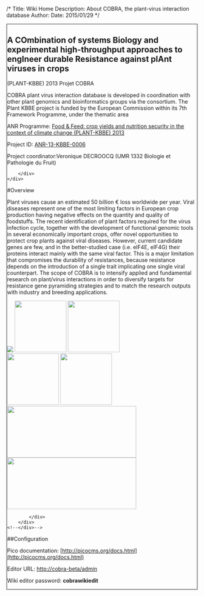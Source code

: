 /*
Title: Wiki Home
Description: About COBRA, the plant-virus interaction database
Author:
Date: 2015/01/29
*/


<div class="span"  style="border: 2px solid grey">
	<div class="col-xs-12" >
		<div class="column-padding no-right-margin">
			<div class="plain-box"><h2 id="features">A COmbination of systems Biology and experimental high-throughput approaches to engIneer durable Resistance against plAnt viruses in crops</h2>
			</div>
						<p>(PLANT-KBBE) 2013 										Projet COBRA</p>
						<p>COBRA plant virus interaction database is developed in coordination with other plant genomics and 										bioinformatics groups via the  consortium. The Plant KBBE project is funded by the 										European Commission within its 7th Framework Programme, under the thematic area 						</p>
						<p>ANR Programme: <a href="http://www.agence-nationale-recherche.fr/en/funded-projects/?tx_lwmsuivibilan_pi1[Programme]=843">Food & Feed: crop yields and nutrition security in the context of climate change (PLANT-KBBE) 2013</a></p>

<p>Project ID: <a href="http://www.agence-nationale-recherche.fr/?Project=ANR-13-KBBE-0006" >ANR-13-KBBE-0006</a></p>

<p>Project coordinator:Veronique DECROOCQ (UMR 1332 Biologie et Pathologie du Fruit)</p>
			
		</div>
	</div>
</div>


#Overview

<div class="span" >
<p>Plant viruses cause an estimated 50 billion € loss worldwide per year. Viral diseases represent one of the most
limiting factors in European crop production having negative effects on the quantity and quality of foodstuffs. 
The recent identification of plant factors required for the virus infection cycle, together with the development 
of functional genomic tools in several economically important crops, offer novel opportunities to protect crop plants 
against viral diseases. However, current candidate genes are few, and in the better-studied case (i.e. eIF4E, 
eIF4G) their proteins interact mainly with the same viral factor. This is a major limitation that compromises 
the durability of resistances, because resistance depends on the introduction of a single trait implicating one 
single viral counterpart. The scope of COBRA is to intensify applied and fundamental research on plant/virus 
interactions in order to diversify targets for resistance gene pyramiding strategies and to match the research 
outputs with industry and breeding applications.</p>

<!--<p>COBRA benefits from multidisciplinary research teams involving genomics, bio-informatics, population genetics, 
molecular biology, virology and plant breeding. It focuses on three major crops, barley for cereals, tomato for 
vegetables and Prunus species for fruit trees. The originality of COBRA is to test the generic mode of interference 
of plant viruses, from annual plants to perennials and from dicotyledons to monocotyledons and use this information 
to implement complex and durable resistance in any crop species.</p>


<p>The purpose here is to provide knowledge on the viral factor(s) that determine(s) the breaking of the resistance provided by candidate genes identified in the above WPs and to evaluate the durability of the resistance conferred by the new candidate genes prior to transfer to crop species.
In conclusion, COBRA is expected to provide new targets for resistance to plant viruses, distinct from the well- 
described mechanism related to translation initiation factors eIF4E and eIF4G. This will allow the selection of 
new cultivars in tomato, barley and stone fruit trees combining different mechanisms of resistance for sustainable 
virus protection. COBRA will also establish high throughput platforms of transfer to crop species based on the 
construction of a non-exhaustive database of plant-virus interactors and the use of next generation sequencing 
approaches.</p>-->

</div>
<div class="span">
	<!--<div class="container">-->
		<div class="form-field ff-multi">
			<div class=ff-inline ff-right">
				<img src="/database/images/new_INRA.png"/>
				<img src="/database/images/noordsat.jpg"  height="136"/>
				<img src="/database/images/jki.gif"  height="136"/>
			</div>
			<div class=ff-inline ff-right">
				<img src="/database/images/cgfb.jpg" height="136"/>
				<img src="/database/images/abiopep3.jpg" height="136"/>
				<img src="/database/images/LOGO_CSIC.jpg" height="136" width="340"/>
				<img src="/database/images/ipk.png" height="136" width="340"/>
		
			</div>
		</div>
	<!--</div>-->
</div>



##Configuration

Pico documentation: [http://picocms.org/docs.html](http://picocms.org/docs.html)

Editor URL: [http://cobra-beta/admin](/admin)

Wiki editor password: **cobrawikiedit**



